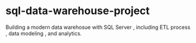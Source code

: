 # sql-data-warehouse-project
Building a modern data warehosue with SQL Server , including ETL process , data modeling , and analytics.
